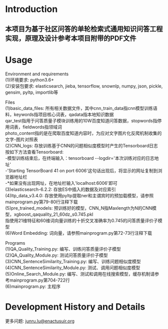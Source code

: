 # Introduction
## 本项目为基于社区问答的单轮检索式通用知识问答工程实现，原理及设计参考本项目附带的PDF文件

# Usage

  Environment and requirements<br>
  (1)环境要求: python3.6+<br>
  (2)安装包要求: elasticsearch, jieba, tensorflow, snownlp, numpy, json, pickle, gensim, pyltp, importlib等<br>

  Files<br>
  (1)basic_data_files: 所有相关数据文件，其中cnn_train_data指cnn模型训练语料，keywords指项目核心词表，qadata指本地知识数据<br>
                       qar_test指用于问答质量子模块训练用的10W百度知道问答数据，stopwords指停用词表，fieldwords指领域词<br>
                       photo_content指的是在爬取百度知道内容时，为应对文字图片化反爬机制收集的文字-图片对照表<br>
  (2)CNN_logs: 存放训练基于CNN的问题相似度模型时产生的Tensorboard日志<br>
               按如下方法查看Tensorboard:<br>
               -模型训练结束后，在终端输入：tensorboard --logdir='本次训练对应的日志地址'<br>
               -'Starting TensorBoard 41 on port 6006'这句话出现后，将显示的网址复制到浏览器地址栏<br>
               -*如果没有出现网址，在地址栏输入'localhost:6006'即可<br>
  (3)elasticsearch-6.2.2: 存放ES中插入的数据及对应索引<br>
  (4)ltp_data_v3.4.0: 存放使用pyltp提取ner和主谓宾时的预加载模型，请参照mainprogram.py第79-80行注释下载<br>
  (5)pre_trained_models: 预训练好的模型，CNN_N指Maxlength为N的CNN模型，xgboost_qaquality_21_60dz_s0.745.pkl<br>
                         指使用21维特征和60维词向量训练的十折交叉准确率为0.745的问答质量评价子模型<br>
  (6)Word Embedding: 词向量，请参照mainprogram.py第72-73行注释下载<br>

  Programs<br>
  (1)QA_Quality_Training.py: 编写、训练问答质量评价子模型<br>
  (2)QA_Quality_Module.py: 测试问答质量评价子模型<br>
  (3)CNN_SentenceSimilarity_Training.py: 编写、训练问题相似度模型<br>
  (4)CNN_SentenceSimilarity_Module.py: 测试、调用问题相似度模型<br>
  (5)Online_Search_Module.py: 编写、测试和调用在线搜索模型，缓存机制请参考mainprogram.py第704-722行<br>
  (6)mainprogram.py: 主程序<br>

# Development History and Details
  更多问题: junru.lu@enactusuir.org<br>